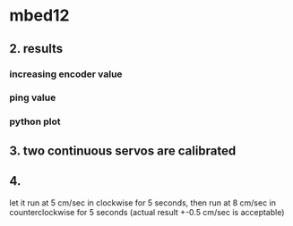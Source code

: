 # mbed12
## 2. results
### increasing encoder value
### ping value
### python plot
##  3. two continuous servos are calibrated
## 4. 
let it run at 5 cm/sec in clockwise for 5 seconds, then run at 8 cm/sec in counterclockwise for 5 seconds (actual result +-0.5 cm/sec is acceptable)  

